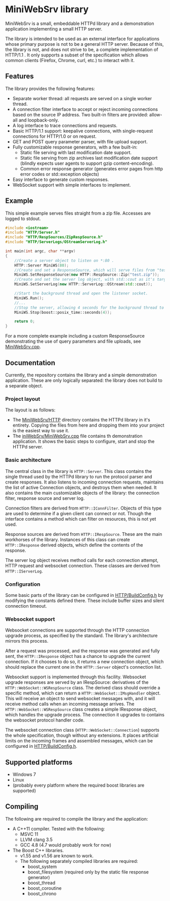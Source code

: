 # MiniWebSrv library

MiniWebSrv is a small, embeddable HTTPd library and a demonstration application
implementing a small HTTP server.

The library is intended to be used as an external interface for applications
whose primary purpose is not to be a general HTTP server. Because of this, the
library is not, and does not strive to be, a complete implementation of
HTTP/1.1 . It only supports a subset of the specification which allows common
clients (Firefox, Chrome, curl, etc.) to interact with it.

## Features
The library provides the following features:

* Separate worker thread: all requests are served on a single worker thread.
* A connection filter interface to accept or reject incoming connections based
on the source IP address. Two built-in filters are provided: allow-all and
loopback-only.
* A log interface to trace connections and requests.
* Basic HTTP/1.1 support: keepalive connections, with single-request
connections for HTTP/1.0 or on request.
* GET and POST query parameter parser, with file upload support.
* Fully customizable response generators, with a few built-in:
  * Static file serving with last modification date support.
  * Static file serving from zip archives last modification date support
  (blindly expects user agents to support gzip content-encoding).
  * Common error response generator (generates error pages from http error
  codes or std::exception objects)
* Easy interface to generate custom responses.
* WebSocket support with simple interfaces to implement.

## Example
This simple example serves files straight from a zip file. Accesses are logged
to stdout.

```c++
#include <iostream>
#include "HTTP/Server.h"
#include "HTTP/RespSources/ZipRespSource.h"
#include "HTTP/ServerLogs/OStreamServerLog.h"

int main(int argc, char **argv)
{
	//Create a server object to listen on *:80 .
	HTTP::Server MiniWS(80);
	//Create and set a ResponseSource, which will serve files from "test.zip".
	MiniWS.SetResponseSource(new HTTP::RespSource::Zip("test.zip"));
	//Create and set the server log object, with std::cout as it's target.
	MiniWS.SetServerLog(new HTTP::ServerLog::OStream(std::cout));

	//Start the background thread and open the listener socket.
	MiniWS.Run();
	//...
	//Stop the server, allowing 4 seconds for the background thread to exit.
	MiniWS.Stop(boost::posix_time::seconds(4));

	return 0;
}
```

For a more complete example including a custom ResponseSource demonstrating the
use of query parameters and file uploads, see
[MiniWebSrv.cpp](MiniWebSrv/MiniWebSrv.cpp).

## Documentation
Currently, the repository contains the library and a simple demonstration
application. These are only logically separated: the library does not build
to a separate object.

### Project layout
The layout is as follows:

* The [MiniWebSrv/HTTP](MiniWebSrv/HTTP) directory contains the HTTPd library
in it's entirety. Copying the files from here and dropping them into your
project is the easiest way to use it.
* The [iniWebSrv/MiniWebSrv.cpp](MiniWebSrv/MiniWebSrv.cpp) file contains th
demonstration application. It shows the basic steps to configure, start and
stop the HTTPd server.

### Basic architecture
The central class in the library is `HTTP::Server`. This class contains the
single thread used by the HTTPd library to run the protocol parser and create
responses. It also listens to incoming connection requests, maintains the list
of active Connection objects, and destroys them when needed. It also contains
the main customizable objects of the library: the connection filter, response
source and server log.

Connection filters are derived from `HTTP::IConnFilter`. Objects of this type
are used to determine if a given client can connect or not. Though the
interface contains a method which can filter on resources, this is not yet
used.

Response sources are derived from `HTTP::IRespSource`. These are the main
workhorses of the library. Instances of this class can create `HTTP::IResponse`
derived objects, which define the contents of the response.

The server log object receives method calls for each connection attempt, HTTP
request and websocket connection. These classes are derived from
`HTTP::IServerLog`.

### Configuration
Some basic parts of the library can be configured in
[HTTP/BuildConfig.h](MiniWebSrv/HTTP/BuildConfig.h) by modifying the constants
defined there. These include buffer sizes and silent connection timeout.

### Websocket support
Websocket connections are supported through the HTTP connection upgrade
process, as specified by the standard. The library's architecture mirrors this
process.

After a request was processed, and the response was generated and fully sent,
the `HTTP::IResponse` object has a chance to upgrade the current connection. If
it chooses to do so, it returns a new connection object, which should replace
the current one in the `HTTP::Server` object's connection list.

Websocket support is implemented through this facility. Websocket upgrade
responses are served by an IRespSource: derivatives of the
`HTTP::WebSocket::WSRespSource` class. The derived class should override a
specific method, which can return a `HTTP::WebSocket::IMsgHandler` object.
This will receive an object to send websocket messages with, and it will
receive method calls when an incoming message arrives.
The `HTTP::WebSocket::WSRespSource` class creates a simple IResponse object,
which handles the upgrade process. The connection it upgrades to contains the
websocket protocol handler code.

The websocket connection class (`HTTP::WebSocket::Connection`) supports the
whole specification, though without any extensions. It places artificial limits
on the incoming frames and assembled messages, which can be configured in
[HTTP/BuildConfig.h](MiniWebSrv/HTTP/BuildConfig.h).

## Supported platforms
 * Windows 7
 * Linux
 * (probably every platform where the required boost libraries are supported)

## Compiling
The following are required to compile the library and the application:

* A C++11 compiler. Tested with the following:
  * MSVC 11
  * LLVM clang 3.5
  * GCC 4.8 (4.7 would probably work for now)
* The Boost C++ libraries.
  * v1.55 and v1.56 are known to work.
  * The following separately compiled libraries are required:
     * boost\_system
     * boost\_filesystem (required only by the static file response generator)
     * boost\_thread
     * boost\_coroutine
     * boost\_chrono
